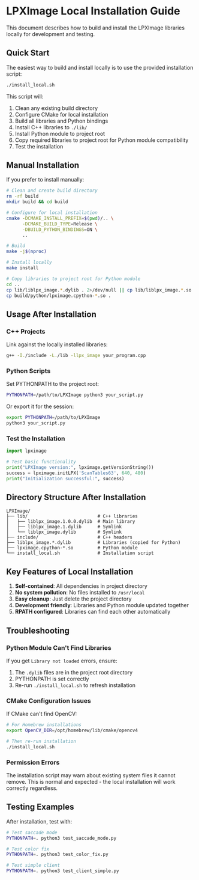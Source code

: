 # LPXImage Local Installation Guide

This document describes how to build and install the LPXImage libraries locally for development and testing.

## Quick Start

The easiest way to build and install locally is to use the provided installation script:

```bash
./install_local.sh
```

This script will:
1. Clean any existing build directory
2. Configure CMake for local installation 
3. Build all libraries and Python bindings
4. Install C++ libraries to `./lib/`
5. Install Python module to project root
6. Copy required libraries to project root for Python module compatibility
7. Test the installation

## Manual Installation

If you prefer to install manually:

```bash
# Clean and create build directory
rm -rf build
mkdir build && cd build

# Configure for local installation
cmake -DCMAKE_INSTALL_PREFIX=$(pwd)/.. \
      -DCMAKE_BUILD_TYPE=Release \
      -DBUILD_PYTHON_BINDINGS=ON \
      ..

# Build
make -j$(nproc)

# Install locally
make install

# Copy libraries to project root for Python module
cd ..
cp lib/liblpx_image.*.dylib . 2>/dev/null || cp lib/liblpx_image.*.so . 2>/dev/null
cp build/python/lpximage.cpython-*.so .
```

## Usage After Installation

### C++ Projects
Link against the locally installed libraries:
```bash
g++ -I./include -L./lib -llpx_image your_program.cpp
```

### Python Scripts
Set PYTHONPATH to the project root:
```bash
PYTHONPATH=/path/to/LPXImage python3 your_script.py
```

Or export it for the session:
```bash
export PYTHONPATH=/path/to/LPXImage
python3 your_script.py
```

### Test the Installation

```python
import lpximage

# Test basic functionality
print("LPXImage version:", lpximage.getVersionString())
success = lpximage.initLPX('ScanTables63', 640, 480)
print("Initialization successful:", success)
```

## Directory Structure After Installation

```
LPXImage/
├── lib/                          # C++ libraries
│   ├── liblpx_image.1.0.0.dylib  # Main library
│   ├── liblpx_image.1.dylib      # Symlink
│   └── liblpx_image.dylib        # Symlink
├── include/                      # C++ headers
├── liblpx_image.*.dylib          # Libraries (copied for Python)
├── lpximage.cpython-*.so         # Python module
└── install_local.sh              # Installation script
```

## Key Features of Local Installation

1. **Self-contained**: All dependencies in project directory
2. **No system pollution**: No files installed to `/usr/local`
3. **Easy cleanup**: Just delete the project directory
4. **Development friendly**: Libraries and Python module updated together
5. **RPATH configured**: Libraries can find each other automatically

## Troubleshooting

### Python Module Can't Find Libraries
If you get `Library not loaded` errors, ensure:
1. The `.dylib` files are in the project root directory
2. PYTHONPATH is set correctly
3. Re-run `./install_local.sh` to refresh installation

### CMake Configuration Issues
If CMake can't find OpenCV:
```bash
# For Homebrew installations
export OpenCV_DIR=/opt/homebrew/lib/cmake/opencv4

# Then re-run installation
./install_local.sh
```

### Permission Errors
The installation script may warn about existing system files it cannot remove. This is normal and expected - the local installation will work correctly regardless.

## Testing Examples

After installation, test with:
```bash
# Test saccade mode
PYTHONPATH=. python3 test_saccade_mode.py

# Test color fix
PYTHONPATH=. python3 test_color_fix.py

# Test simple client
PYTHONPATH=. python3 test_client_simple.py
```
